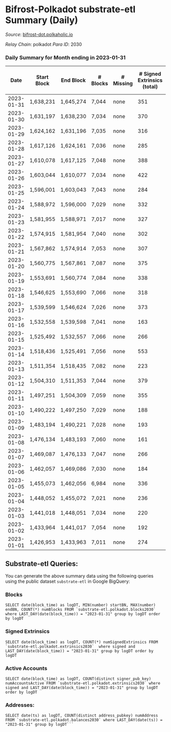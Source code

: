 # Bifrost-Polkadot substrate-etl Summary (Daily)

_Source_: [bifrost-dot.polkaholic.io](https://bifrost-dot.polkaholic.io)

*Relay Chain*: polkadot
*Para ID*: 2030



### Daily Summary for Month ending in 2023-01-31


| Date | Start Block | End Block | # Blocks | # Missing | # Signed Extrinsics (total) | # Active Accounts | # Addresses with Balances | # Events | # Transfers | # XCM Transfers In | # XCM Transfers Out |
| ---- | ----------- | --------- | -------- | --------- | --------------------------- | ----------------- | ------------------------- | -------- | ----------- | ------------------ | ------------------- |
| 2023-01-31 | 1,638,231 | 1,645,274 | 7,044 | none  | 351 | 97 | 3,575 | 17,246 | 257 ($21,739.38) | 28 ($15,153.01) | 19 ($2,256.71) |
| 2023-01-30 | 1,631,197 | 1,638,230 | 7,034 | none  | 370 | 91 | 3,566 | 17,348 | 265 ($25,340.53) | 21 ($11,773.56) | 27 ($4,052.45) |
| 2023-01-29 | 1,624,162 | 1,631,196 | 7,035 | none  | 316 | 89 | 3,562 | 16,891 | 233 ($12,841.11) | 32 ($18,692.28) | 23 ($592.57) |
| 2023-01-28 | 1,617,126 | 1,624,161 | 7,036 | none  | 285 | 75 | 3,558 | 16,680 | 255 ($27,086.91) | 23 ($25,786.91) | 17 ($472.88) |
| 2023-01-27 | 1,610,078 | 1,617,125 | 7,048 | none  | 388 | 104 | 3,554 | 17,591 | 317 ($18,599.18) | 42 ($12,274.79) | 23 ($256.79) |
| 2023-01-26 | 1,603,044 | 1,610,077 | 7,034 | none  | 422 | 113 | 3,543 | 17,843 | 394 ($145.90) | 31 ($100.77) | 36 ($902.12) |
| 2023-01-25 | 1,596,001 | 1,603,043 | 7,043 | none  | 284 | 71 | 3,530 | 16,708 | 223 ($3,559.68) | 18 ($4,649.43) | 12 ($12,563.22) |
| 2023-01-24 | 1,588,972 | 1,596,000 | 7,029 | none  | 332 | 98 | 3,522 | 17,229 | 335 ($21,654.74) | 29 ($20,849.11) | 21 ($105,245) |
| 2023-01-23 | 1,581,955 | 1,588,971 | 7,017 | none  | 327 | 91 | 3,518 | 16,989 | 264 ($6,810.86) | 27 ($25,092.52) | 16 ($2,373.70) |
| 2023-01-22 | 1,574,915 | 1,581,954 | 7,040 | none  | 302 | 72 | 3,508 | 16,855 | 214  | 17 ($5,342.57) | 15 ($7,816.33) |
| 2023-01-21 | 1,567,862 | 1,574,914 | 7,053 | none  | 307 | 62 | 3,501 | 16,959 | 273 ($481.15) | 27 ($42,844.81) | 25 ($633.81) |
| 2023-01-20 | 1,560,775 | 1,567,861 | 7,087 | none  | 375 | 91 | 3,492 | 17,537 | 284 ($4.01) | 14 ($27,495.44) | 25 ($792.99) |
| 2023-01-19 | 1,553,691 | 1,560,774 | 7,084 | none  | 338 | 88 | 3,486 | 17,244 | 249 ($1,181.85) | 24 ($9,187.66) | 14 ($574.29) |
| 2023-01-18 | 1,546,625 | 1,553,690 | 7,066 | none  | 318 | 86 | 3,482 | 17,013 | 310 ($240.49) | 28 ($28,229.76) | 24 ($5,029.85) |
| 2023-01-17 | 1,539,599 | 1,546,624 | 7,026 | none  | 373 | 119 | 3,470 | 17,276 | 364  | 18 ($11,380.84) | 28 ($985.71) |
| 2023-01-16 | 1,532,558 | 1,539,598 | 7,041 | none  | 163 | 49 | 3,460 | 15,588 | 152  | 22 ($3,711.52) | 28 ($318.04) |
| 2023-01-15 | 1,525,492 | 1,532,557 | 7,066 | none  | 266 | 81 | 3,454 | 16,510 | 199 ($0.0017) | 15 ($1,168.52) | 7 ($16,528.00) |
| 2023-01-14 | 1,518,436 | 1,525,491 | 7,056 | none  | 553 | 52 | 3,465 | 18,130 | 291  | 14 ($11,655.45) | 10 ($15,708.16) |
| 2023-01-13 | 1,511,354 | 1,518,435 | 7,082 | none  | 223 | 55 | 3,465 | 16,258 | 125 ($99.49) | 37 ($19,596.55) | 21 ($11.63) |
| 2023-01-12 | 1,504,310 | 1,511,353 | 7,044 | none  | 379 | 49 | 3,459 | 17,052 | 93  | 15 ($3,395.97) | 11 ($127.81) |
| 2023-01-11 | 1,497,251 | 1,504,309 | 7,059 | none  | 355 | 46 | 3,458 | 16,309 | 92  | 10 ($9,307.42) | 11 ($2,524.51) |
| 2023-01-10 | 1,490,222 | 1,497,250 | 7,029 | none  | 188 | 61 | 3,453 | 15,768 | 229  | 28 ($12,445.62) | 29 ($418.91) |
| 2023-01-09 | 1,483,194 | 1,490,221 | 7,028 | none  | 193 | 71 | 3,444 | 15,799 | 184 ($65.09) | 23 ($7,198.72) | 18 ($2,853.31) |
| 2023-01-08 | 1,476,134 | 1,483,193 | 7,060 | none  | 161 | 46 | 3,441 | 15,503 | 89  | 11 ($2,196.97) | 4 ($702.04) |
| 2023-01-07 | 1,469,087 | 1,476,133 | 7,047 | none  | 266 | 47 | 3,439 | 16,594 | 113  | 15 ($1,402.60) | 5 ($2,398.26) |
| 2023-01-06 | 1,462,057 | 1,469,086 | 7,030 | none  | 184 | 76 | 3,434 | 15,762 | 207  | 20 ($5,244.61) | 6 ($4,602.85) |
| 2023-01-05 | 1,455,073 | 1,462,056 | 6,984 | none  | 336 | 61 | 3,428 | 17,070 | 326  | 28 ($38,860.11) | 8 ($25,789.75) |
| 2023-01-04 | 1,448,052 | 1,455,072 | 7,021 | none  | 236 | 52 | 3,424 | 16,327 | 184  | 26 ($21,259.69) | 10 ($5,518.60) |
| 2023-01-03 | 1,441,018 | 1,448,051 | 7,034 | none  | 220 | 50 | 3,419 | 16,077 | 145  | 19 ($507.19) | 1 ($142.66) |
| 2023-01-02 | 1,433,964 | 1,441,017 | 7,054 | none  | 192 | 54 | 3,418 | 15,936 | 165  | 19 ($4,844.16) | 3 ($329.96) |
| 2023-01-01 | 1,426,953 | 1,433,963 | 7,011 | none  | 274 | 62 | 3,415 | 16,510 | 237  | 22 ($3,845.46) | 6 ($990.03) |

## Substrate-etl Queries:
You can generate the above summary data using the following queries using the public dataset `substrate-etl` in Google BigQuery:


### Blocks
```
SELECT date(block_time) as logDT, MIN(number) startBN, MAX(number) endBN, COUNT(*) numBlocks FROM `substrate-etl.polkadot.blocks2030`  where LAST_DAY(date(block_time)) = "2023-01-31" group by logDT order by logDT
```


### Signed Extrinsics
```
SELECT date(block_time) as logDT, COUNT(*) numSignedExtrinsics FROM `substrate-etl.polkadot.extrinsics2030`  where signed and LAST_DAY(date(block_time)) = "2023-01-31" group by logDT order by logDT
```


### Active Accounts
```
SELECT date(block_time) as logDT, COUNT(distinct signer_pub_key) numAccountsActive FROM `substrate-etl.polkadot.extrinsics2030` where signed and LAST_DAY(date(block_time)) = "2023-01-31" group by logDT order by logDT
```


### Addresses:
```
SELECT date(ts) as logDT, COUNT(distinct address_pubkey) numAddress FROM `substrate-etl.polkadot.balances2030` where LAST_DAY(date(ts)) = "2023-01-31" group by logDT```

